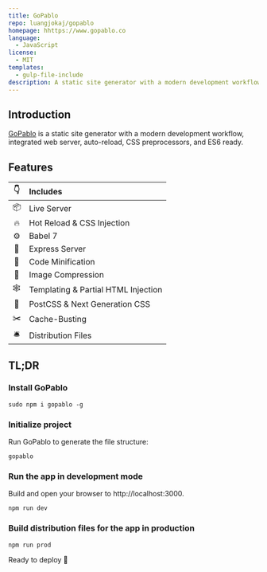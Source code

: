 ```yaml
---
title: GoPablo
repo: luangjokaj/gopablo
homepage: hhttps://www.gopablo.co
language:
  - JavaScript
license:
  - MIT
templates:
  - gulp-file-include
description: A static site generator with a modern development workflow.
---
```


## Introduction

[GoPablo](https://www.gopablo.co/) is a static site generator with a modern development workflow, integrated web server, auto-reload, CSS preprocessors, and ES6 ready.

## Features

| 👇  | Includes                            |
| :-: | :---------------------------------- |
| 📦  | Live Server                         |
| 🔥  | Hot Reload & CSS Injection          |
|  ⚙  | Babel 7                             |
| 🤖  | Express Server                      |
| 🎒  | Code Minification                   |
| 🌈  | Image Compression                   |
|  🕸  | Templating & Partial HTML Injection |
| 🎨  | PostCSS & Next Generation CSS       |
| ✂️  | Cache-Busting                       |
|  🛎  | Distribution Files                  |

## TL;DR

### Install GoPablo

```
sudo npm i gopablo -g
```

### Initialize project

Run GoPablo to generate the file structure:

```
gopablo
```

### Run the app in development mode

Build and open your browser to http://localhost:3000.

```
npm run dev
```

### Build distribution files for the app in production

```
npm run prod
```

Ready to deploy 🚀
